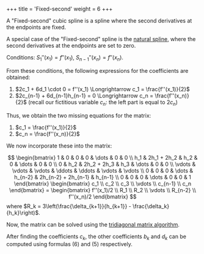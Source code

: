 +++
title = 'Fixed-second'
weight = 6
+++

A "Fixed-second" cubic spline is a spline where the second derivatives at the endpoints are fixed.

A special case of the "Fixed-second" spline is the [natural spline](natural.md), where the second derivatives at the endpoints are set to zero.

Conditions: $S_1''(x_1) = f''(x_1), \ S_{n-1}''(x_n) = f''(x_n)$.

From these conditions, the following expressions for the coefficients are obtained:
1. $2c_1 + 6d_1 \cdot 0 = f''(x_1) \Longrightarrow c_1 = \frac{f''(x_1)}{2}$
2. $2c_{n-1} + 6d_{n-1}h_{n-1} = 0 \Longrightarrow c_n = \frac{f''(x_n)}{2}$ (recall our fictitious variable $c_n$: the left part is equal to $2c_n$)

Thus, we obtain the two missing equations for the matrix:
1. $c_1 = \frac{f''(x_1)}{2}$
2. $c_n = \frac{f''(x_n)}{2}$

We now incorporate these into the matrix:

$$
\begin{bmatrix}
	1 & 0 & 0 & 0 & \dots & 0 & 0 \\
	h_1 & 2h_1 + 2h_2 & h_2 & 0 & \dots & 0 & 0 \\
	0 & h_2 & 2h_2 + 2h_3 & h_3 & \dots & 0 & 0 \\
	\vdots & \vdots & \vdots & \ddots & \ddots & \vdots & \vdots \\
	0 & 0 & 0 & \dots & h_{n-2} & 2h_{n-2} + 2h_{n-1} & h_{n-1} \\
	0 & 0 & 0 & \dots & 0 & 0 & 1
\end{bmatrix}
\begin{bmatrix}
	c_1 \\ c_2 \\ c_3 \\ \vdots \\ c_{n-1} \\ c_n
\end{bmatrix}
= \begin{bmatrix}
	f''(x_1)/2 \\ R_1 \\ R_2 \\ \vdots \\ R_{n-2} \\ f''(x_n)/2
\end{bmatrix}
$$
where $R_k = 3\left(\frac{\delta_{k+1}}{h_{k+1}} - \frac{\delta_k}{h_k}\right)$.

Now, the matrix can be solved using the [tridiagonal matrix algorithm](https://en.wikipedia.org/wiki/Tridiagonal_matrix_algorithm).

After finding the coefficients $c_k$, the other coefficients $b_k$ and $d_k$ can be computed using formulas (6) and (5) respectively.